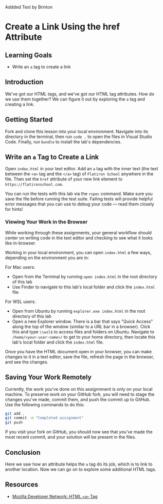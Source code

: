 Addded Text by Brinton
# Create a Link Using the href Attribute

## Learning Goals

- Write an `a` tag to create a link

## Introduction

We've got our HTML tags, and we've got our HTML tag attributes. How do we use
them together? We can figure it out by exploring the `a` tag and creating a
link.

## Getting Started

Fork and clone this lesson into your local environment. Navigate into its
directory in the terminal, then run `code .` to open the files in Visual Studio
Code. Finally, run `bundle` to install the lab's dependencies.

## Write an `a` Tag to Create a Link

Open `index.html` in your text editor. Add an `a` tag with the inner text (the
text between the `<a>` tag and the `</a>` tag) of `Flatiron School` anywhere in
the file. Then set the `href` attribute of your new link element to
`https://flatironschool.com`.

You can run the tests with this lab via the `rspec` command. Make sure you save the file
before running the test suite. Failing tests will provide helpful error messages
that you can use to debug your code — read them closely for hints!

### Viewing Your Work in the Browser

While working through these assignments, your general workflow should center on
writing code in the text editor and checking to see what it looks like
in-browser.

Working in your local environment, you can open `index.html` a few ways, depending
on the environment you are in:

For Mac users:

- Open from the Terminal by running `open index.html` in the root directory
  of this lab
- Use Finder to navigate to this lab's local folder and click the `index.html`
  file

For WSL users:

- Open from Ubuntu by running `explorer.exe index.html` in the root directory of
  this lab
- Open a new Explorer window. There is a bar that says "Quick Access" along the
  top of the window (similar to a URL bar in a browser). Click this and type
  `\\wsl$` to access files and folders on Ubuntu. Navigate to
  `/home/<your-user-name>/` to get to your home directory, then locate this lab's
  local folder and click the `index.html` file.

Once you have the HTML document open in your browser, you can make changes to it
in a text editor, save the file, refresh the page in the browser, and see the
changes.

## Saving Your Work Remotely

Currently, the work you've done on this assignmnent is only on your local
machine. To preserve work on your GitHub fork, you will need to stage the
changes you've made, commit them, and push the commit up to GitHub. Use
the following commands to do this:

```sh
git add .
git commit -m "Completed assignment"
git push
```

If you visit your fork on GitHub, you should now see that _you've_ made the most
recent commit, and your solution will be present in the files.

## Conclusion

Here we saw how an attribute helps the `a` tag do its job, which is to link to
another location. Now we can go on to explore some additional HTML tags.

## Resources

* [Mozilla Developer Network: HTML `<a>` Tag](https://developer.mozilla.org/en-US/docs/Web/HTML/Element/a)

[pview]: http://help.learn.co/the-learn-ide/common-ide-questions/viewing-html-pages-in-the-learn-ide  
